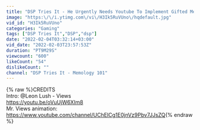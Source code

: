 ```yaml
---
title: "DSP Tries It - He Urgently Needs Youtube To Implement Gifted Memberships"
image: "https:\/\/i.ytimg.com\/vi\/H3Ik5RuVUno\/hqdefault.jpg"
vid_id: "H3Ik5RuVUno"
categories: "Gaming"
tags: ["DSP Tries It","DSP","dsp"]
date: "2022-02-04T03:32:14+03:00"
vid_date: "2022-02-03T23:57:53Z"
duration: "PT9M29S"
viewcount: "600"
likeCount: "54"
dislikeCount: ""
channel: "DSP Tries It - Memology 101"
---
```

{% raw %}CREDITS<br />Intro:   @Leon Lush  - Views<br /><a rel="nofollow" target="blank" href="https://youtu.be/oVuUjW6XIm8">https://youtu.be/oVuUjW6XIm8</a><br />Mr. Views animation:<br /><a rel="nofollow" target="blank" href="https://www.youtube.com/channel/UChElCg1E0jnVz9Pbv7JJsZQ">https://www.youtube.com/channel/UChElCg1E0jnVz9Pbv7JJsZQ</a>{% endraw %}
